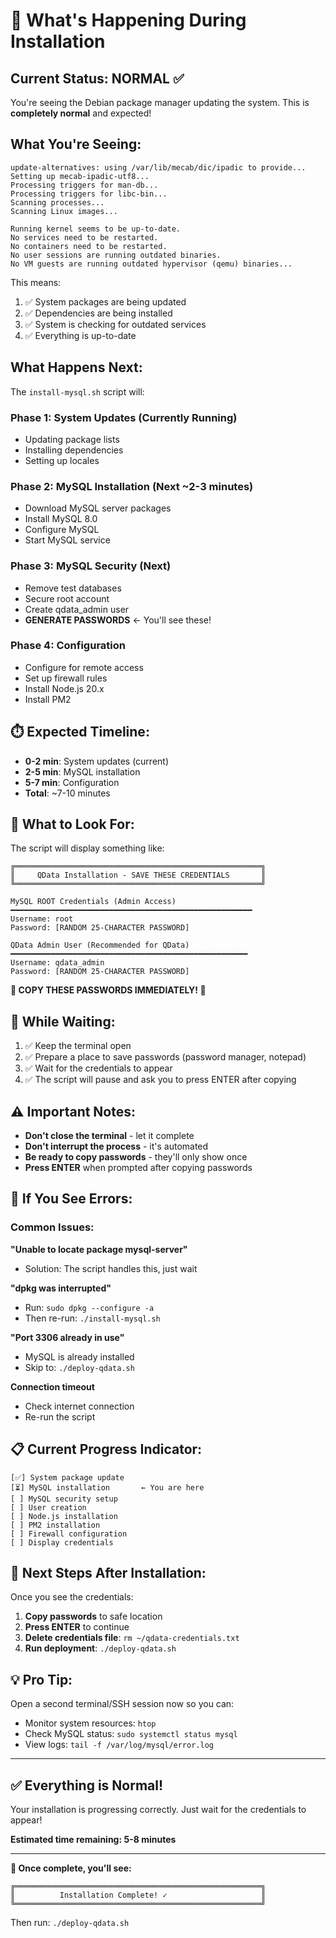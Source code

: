 # 🔧 What's Happening During Installation

## Current Status: NORMAL ✅

You're seeing the Debian package manager updating the system. This is **completely normal** and expected!

## What You're Seeing:

```
update-alternatives: using /var/lib/mecab/dic/ipadic to provide...
Setting up mecab-ipadic-utf8...
Processing triggers for man-db...
Processing triggers for libc-bin...
Scanning processes...
Scanning Linux images...

Running kernel seems to be up-to-date.
No services need to be restarted.
No containers need to be restarted.
No user sessions are running outdated binaries.
No VM guests are running outdated hypervisor (qemu) binaries...
```

This means:
1. ✅ System packages are being updated
2. ✅ Dependencies are being installed
3. ✅ System is checking for outdated services
4. ✅ Everything is up-to-date

## What Happens Next:

The `install-mysql.sh` script will:

### Phase 1: System Updates (Currently Running)
- Updating package lists
- Installing dependencies
- Setting up locales

### Phase 2: MySQL Installation (Next ~2-3 minutes)
- Download MySQL server packages
- Install MySQL 8.0
- Configure MySQL
- Start MySQL service

### Phase 3: MySQL Security (Next)
- Remove test databases
- Secure root account
- Create qdata_admin user
- **GENERATE PASSWORDS** ← You'll see these!

### Phase 4: Configuration
- Configure for remote access
- Set up firewall rules
- Install Node.js 20.x
- Install PM2

## ⏱️ Expected Timeline:

- **0-2 min**: System updates (current)
- **2-5 min**: MySQL installation
- **5-7 min**: Configuration
- **Total**: ~7-10 minutes

## 🎯 What to Look For:

The script will display something like:

```
╔═══════════════════════════════════════════════════════╗
║     QData Installation - SAVE THESE CREDENTIALS       ║
╚═══════════════════════════════════════════════════════╝

MySQL ROOT Credentials (Admin Access)
━━━━━━━━━━━━━━━━━━━━━━━━━━━━━━━━━━━━━━━━━━━━━━━━━━━━━━
Username: root
Password: [RANDOM 25-CHARACTER PASSWORD]

QData Admin User (Recommended for QData)
━━━━━━━━━━━━━━━━━━━━━━━━━━━━━━━━━━━━━━━━━━━━━━━━━━━━━
Username: qdata_admin
Password: [RANDOM 25-CHARACTER PASSWORD]
```

**🚨 COPY THESE PASSWORDS IMMEDIATELY! 🚨**

## 📝 While Waiting:

1. ✅ Keep the terminal open
2. ✅ Prepare a place to save passwords (password manager, notepad)
3. ✅ Wait for the credentials to appear
4. ✅ The script will pause and ask you to press ENTER after copying

## ⚠️ Important Notes:

- **Don't close the terminal** - let it complete
- **Don't interrupt the process** - it's automated
- **Be ready to copy passwords** - they'll only show once
- **Press ENTER** when prompted after copying passwords

## 🐛 If You See Errors:

### Common Issues:

**"Unable to locate package mysql-server"**
- Solution: The script handles this, just wait

**"dpkg was interrupted"**
- Run: `sudo dpkg --configure -a`
- Then re-run: `./install-mysql.sh`

**"Port 3306 already in use"**
- MySQL is already installed
- Skip to: `./deploy-qdata.sh`

**Connection timeout**
- Check internet connection
- Re-run the script

## 📋 Current Progress Indicator:

```
[✅] System package update
[⏳] MySQL installation       ← You are here
[ ] MySQL security setup
[ ] User creation
[ ] Node.js installation
[ ] PM2 installation
[ ] Firewall configuration
[ ] Display credentials
```

## 🎯 Next Steps After Installation:

Once you see the credentials:

1. **Copy passwords** to safe location
2. **Press ENTER** to continue
3. **Delete credentials file**: `rm ~/qdata-credentials.txt`
4. **Run deployment**: `./deploy-qdata.sh`

## 💡 Pro Tip:

Open a second terminal/SSH session now so you can:
- Monitor system resources: `htop`
- Check MySQL status: `sudo systemctl status mysql`
- View logs: `tail -f /var/log/mysql/error.log`

---

## ✅ Everything is Normal!

Your installation is progressing correctly. Just wait for the credentials to appear!

**Estimated time remaining: 5-8 minutes**

---

**🎉 Once complete, you'll see:**
```
╔═══════════════════════════════════════════════════════╗
║          Installation Complete! ✓                     ║
╚═══════════════════════════════════════════════════════╝
```

Then run: `./deploy-qdata.sh`
